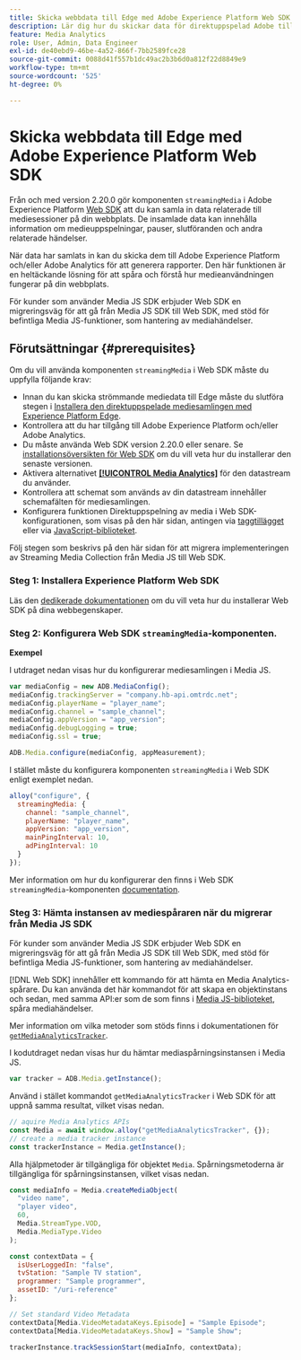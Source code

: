 ```yaml
---
title: Skicka webbdata till Edge med Adobe Experience Platform Web SDK
description: Lär dig hur du skickar data för direktuppspelad Adobe till Experience Platform Edge med Adobe Experience Platform Web SDK.
feature: Media Analytics
role: User, Admin, Data Engineer
exl-id: de40ebd9-46be-4a52-866f-7bb2589fce28
source-git-commit: 0088d41f557b1dc49ac2b3b6d0a812f22d8849e9
workflow-type: tm+mt
source-wordcount: '525'
ht-degree: 0%

---
```


# Skicka webbdata till Edge med Adobe Experience Platform Web SDK

Från och med version 2.20.0 gör komponenten `streamingMedia` i Adobe Experience Platform [Web SDK](https://experienceleague.adobe.com/sv/docs/experience-platform/web-sdk/home) att du kan samla in data relaterade till mediesessioner på din webbplats. De insamlade data kan innehålla information om medieuppspelningar, pauser, slutföranden och andra relaterade händelser.

När data har samlats in kan du skicka dem till Adobe Experience Platform och/eller Adobe Analytics för att generera rapporter. Den här funktionen är en heltäckande lösning för att spåra och förstå hur medieanvändningen fungerar på din webbplats.

För kunder som använder Media JS SDK erbjuder Web SDK en migreringsväg för att gå från Media JS SDK till Web SDK, med stöd för befintliga Media JS-funktioner, som hantering av mediahändelser.

## Förutsättningar {#prerequisites}

Om du vill använda komponenten `streamingMedia` i Web SDK måste du uppfylla följande krav:

* Innan du kan skicka strömmande mediedata till Edge måste du slutföra stegen i [Installera den direktuppspelade mediesamlingen med Experience Platform Edge](/help/implementation/edge/implementation-edge.md).
* Kontrollera att du har tillgång till Adobe Experience Platform och/eller Adobe Analytics.
* Du måste använda Web SDK version 2.20.0 eller senare. Se [installationsöversikten för Web SDK](https://experienceleague.adobe.com/sv/docs/experience-platform/web-sdk/install/overview) om du vill veta hur du installerar den senaste versionen.
* Aktivera alternativet **[[!UICONTROL Media Analytics]](https://experienceleague.adobe.com/sv/docs/experience-platform/datastreams/configure)** för den datastream du använder.
* Kontrollera att schemat som används av din datastream innehåller schemafälten för mediesamlingen.
* Konfigurera funktionen Direktuppspelning av media i Web SDK-konfigurationen, som visas på den här sidan, antingen via [taggtillägget](#tag-extension) eller via [JavaScript-biblioteket](#library).

Följ stegen som beskrivs på den här sidan för att migrera implementeringen av Streaming Media Collection från Media JS till Web SDK.

### Steg 1: Installera Experience Platform Web SDK

Läs den [dedikerade dokumentationen](https://experienceleague.adobe.com/sv/docs/experience-platform/web-sdk/install/overview) om du vill veta hur du installerar Web SDK på dina webbegenskaper.

### Steg 2: Konfigurera Web SDK `streamingMedia`-komponenten.

**Exempel**

I utdraget nedan visas hur du konfigurerar mediesamlingen i Media JS.

```javascript
var mediaConfig = new ADB.MediaConfig();
mediaConfig.trackingServer = "company.hb-api.omtrdc.net";
mediaConfig.playerName = "player_name";
mediaConfig.channel = "sample_channel";
mediaConfig.appVersion = "app_version";
mediaConfig.debugLogging = true;
mediaConfig.ssl = true;

ADB.Media.configure(mediaConfig, appMeasurement);
```

I stället måste du konfigurera komponenten `streamingMedia` i Web SDK enligt exemplet nedan.

```js
alloy("configure", {
  streamingMedia: {
    channel: "sample_channel",
    playerName: "player_name",
    appVersion: "app_version",
    mainPingInterval: 10,
    adPingInterval: 10
  }
});
```

Mer information om hur du konfigurerar den finns i Web SDK `streamingMedia`-komponenten [documentation](https://experienceleague.adobe.com/sv/docs/experience-platform/web-sdk/commands/configure/streamingmedia).

### Steg 3: Hämta instansen av mediespåraren när du migrerar från Media JS SDK

För kunder som använder Media JS SDK erbjuder Web SDK en migreringsväg för att gå från Media JS SDK till Web SDK, med stöd för befintliga Media JS-funktioner, som hantering av mediahändelser.

[!DNL Web SDK] innehåller ett kommando för att hämta en Media Analytics-spårare. Du kan använda det här kommandot för att skapa en objektinstans och sedan, med samma API:er som de som finns i [Media JS-biblioteket](https://adobe-marketing-cloud.github.io/media-sdks/reference/javascript_3x/APIReference.html), spåra mediahändelser.

Mer information om vilka metoder som stöds finns i dokumentationen för [`getMediaAnalyticsTracker`](https://experienceleague.adobe.com/sv/docs/experience-platform/web-sdk/commands/getmediaanalyticstracker).

I kodutdraget nedan visas hur du hämtar mediaspårningsinstansen i Media JS.

```javascript
var tracker = ADB.Media.getInstance();
```

Använd i stället kommandot `getMediaAnalyticsTracker` i Web SDK för att uppnå samma resultat, vilket visas nedan.

```js
// aquire Media Analytics APIs
const Media = await window.alloy("getMediaAnalyticsTracker", {});
// create a media tracker instance
const trackerInstance = Media.getInstance();
```

Alla hjälpmetoder är tillgängliga för objektet `Media`. Spårningsmetoderna är tillgängliga för spårningsinstansen, vilket visas nedan.

```js
const mediaInfo = Media.createMediaObject(
  "video name",
  "player video",
  60,
  Media.StreamType.VOD,
  Media.MediaType.Video
);

const contextData = {
  isUserLoggedIn: "false",
  tvStation: "Sample TV station",
  programmer: "Sample programmer",
  assetID: "/uri-reference"
};

// Set standard Video Metadata
contextData[Media.VideoMetadataKeys.Episode] = "Sample Episode";
contextData[Media.VideoMetadataKeys.Show] = "Sample Show";

trackerInstance.trackSessionStart(mediaInfo, contextData);
```
